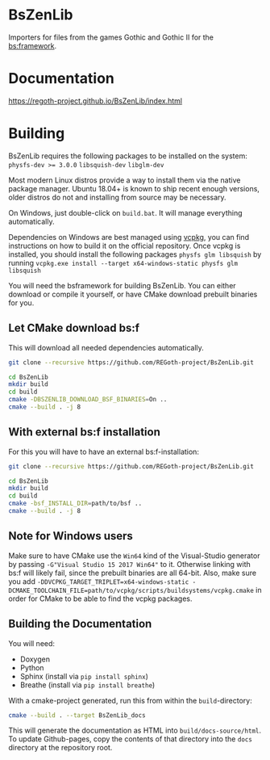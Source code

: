 # BsZenLib

Importers for files from the games Gothic and Gothic II for the [bs:framework](https://github.com/GameFoundry/bsf).

# Documentation

https://regoth-project.github.io/BsZenLib/index.html

# Building

BsZenLib requires the following packages to be installed on the system:
`physfs-dev >= 3.0.0` `libsquish-dev` `libglm-dev`

Most modern Linux distros provide a way to install them via the native package
manager. Ubuntu 18.04+ is known to ship recent enough versions, older distros do not
and installing from source may be necessary.

On Windows, just double-click on `build.bat`. It will manage everything automatically.

Dependencies on Windows are best managed using [vcpkg](https://github.com/Microsoft/vcpkg), you can
find instructions on how to build it on the official repository. Once vcpkg is installed, you should
install the following packages `physfs glm libsquish` by running
`vcpkg.exe install --target x64-windows-static physfs glm libsquish`

You will need the bsframework for building BsZenLib. You can either download or compile it yourself, or have CMake download prebuilt binaries 
for you.

## Let CMake download bs:f

This will download all needed dependencies automatically. 

```sh
git clone --recursive https://github.com/REGoth-project/BsZenLib.git

cd BsZenLib
mkdir build
cd build
cmake -DBSZENLIB_DOWNLOAD_BSF_BINARIES=On ..
cmake --build . -j 8
```

## With external bs:f installation

For this you will have to have an external bs:f-installation:

```sh
git clone --recursive https://github.com/REGoth-project/BsZenLib.git

cd BsZenLib
mkdir build
cd build
cmake -bsf_INSTALL_DIR=path/to/bsf ..
cmake --build . -j 8
```

## Note for Windows users

Make sure to have CMake use the `Win64` kind of the Visual-Studio generator by passing `-G"Visual Studio 15 2017 Win64"` to it.
Otherwise linking with bs:f will likely fail, since the prebuilt binaries are all 64-bit. Also, make
sure you add `-DDVCPKG_TARGET_TRIPLET=x64-windows-static -DCMAKE_TOOLCHAIN_FILE=path/to/vcpkg/scripts/buildsystems/vcpkg.cmake`
in order for CMake to be able to find the vcpkg packages.

## Building the Documentation

You will need:

 * Doxygen
 * Python
  * Sphinx (install via `pip install sphinx`)
  * Breathe (install via `pip install breathe`)

With a cmake-project generated, run this from within the `build`-directory:

```sh
cmake --build . --target BsZenLib_docs
```

This will generate the documentation as HTML into `build/docs-source/html`. 
To update Github-pages, copy the contents of that directory into the `docs` directory at the repository root.
